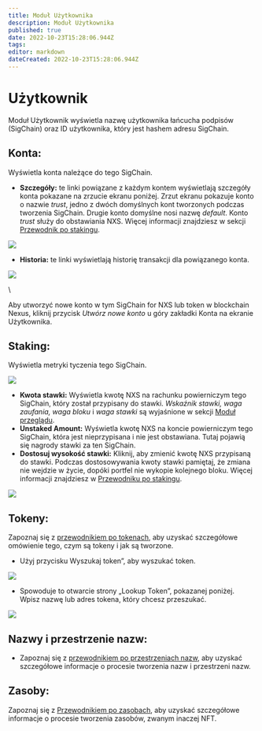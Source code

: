 ```yaml
---
title: Moduł Użytkownika
description: Moduł Użytkownika
published: true
date: 2022-10-23T15:28:06.944Z
tags: 
editor: markdown
dateCreated: 2022-10-23T15:28:06.944Z
---
```


# Użytkownik
Moduł Użytkownik wyświetla nazwę użytkownika łańcucha podpisów (SigChain) oraz ID użytkownika, który jest hashem adresu SigChain.

## **Konta:**&#x20;

Wyświetla konta należące do tego SigChain.

* **Szczegóły:** te linki powiązane z każdym kontem wyświetlają szczegóły konta pokazane na zrzucie ekranu poniżej. Zrzut ekranu pokazuje konto o nazwie _trust_, jedno z dwóch domyślnych kont tworzonych podczas tworzenia SigChain. Drugie konto domyślne nosi nazwę _default_. Konto _trust_ służy do obstawiania NXS. Więcej informacji znajdziesz w sekcji [Przewodnik po stakingu](https://nexus.io/ResourceHub/staking-guide).

![](https://nexus.io/ResourceHub/images/guide/user2.png)

* **Historia:** te linki wyświetlają historię transakcji dla powiązanego konta.

![](https://nexus.io/ResourceHub/images/guide/user1.png)

\


Aby utworzyć nowe konto w tym SigChain for NXS lub token w blockchain Nexus, kliknij przycisk _Utwórz nowe konto_ u góry zakładki Konta na ekranie Użytkownika.

## **Staking:**&#x20;

Wyświetla metryki tyczenia tego SigChain.

![](https://nexus.io/ResourceHub/images/guide/user3.png)

* **Kwota stawki:** Wyświetla kwotę NXS na rachunku powierniczym tego SigChain, który został przypisany do stawki. _Wskaźnik stawki, waga zaufania, waga bloku_ i _waga stawki_ są wyjaśnione w sekcji [Moduł przeglądu](https://nexus.io/ResourceHub/wallet-guide#overview).
* **Unstaked Amount:** Wyświetla kwotę NXS na koncie powierniczym tego SigChain, która jest nieprzypisana i nie jest obstawiana. Tutaj pojawią się nagrody stawki za ten SigChain.
* **Dostosuj wysokość stawki:** Kliknij, aby zmienić kwotę NXS przypisaną do stawki. Podczas dostosowywania kwoty stawki pamiętaj, że zmiana nie wejdzie w życie, dopóki portfel nie wykopie kolejnego bloku. Więcej informacji znajdziesz w [Przewodniku po stakingu](https://nexus.io/ResourceHub/staking-guide).

![](https://nexus.io/ResourceHub/images/guide/user4.png)

## **Tokeny:**&#x20;

Zapoznaj się z [przewodnikiem po tokenach](https://nexus.io/ResourceHub/tokens), aby uzyskać szczegółowe omówienie tego, czym są tokeny i jak są tworzone.

* Użyj przycisku Wyszukaj token”, aby wyszukać token.

![](https://nexus.io/ResourceHub/images/guide/user5.png)

* Spowoduje to otwarcie strony „Lookup Token”, pokazanej poniżej. Wpisz nazwę lub adres tokena, który chcesz przeszukać.

![](https://nexus.io/ResourceHub/images/guide/user6.png)

## **Nazwy i przestrzenie nazw:**&#x20;

* Zapoznaj się z [przewodnikiem po przestrzeniach nazw](https://nexus.io/ResourceHub/namespaces), aby uzyskać szczegółowe informacje o procesie tworzenia nazw i przestrzeni nazw.

## **Zasoby:**&#x20;

Zapoznaj się z [Przewodnikiem po zasobach](https://nexus.io/ResourceHub/assets), aby uzyskać szczegółowe informacje o procesie tworzenia zasobów, zwanym inaczej NFT.